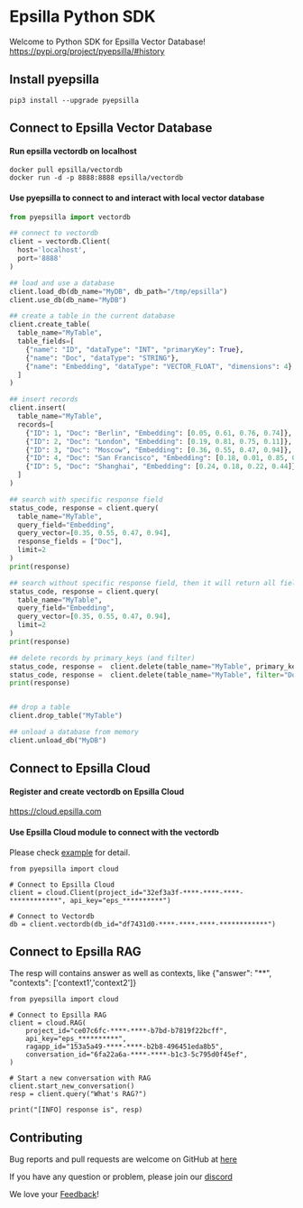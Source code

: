 # Epsilla Python SDK

Welcome to Python SDK for Epsilla Vector Database! 
https://pypi.org/project/pyepsilla/#history

## Install pyepsilla
```shell
pip3 install --upgrade pyepsilla
```

## Connect to Epsilla Vector Database

#### Run epsilla vectordb on localhost
```shell
docker pull epsilla/vectordb
docker run -d -p 8888:8888 epsilla/vectordb
```

#### Use pyepsilla to connect to and interact with local vector database

```python
from pyepsilla import vectordb

## connect to vectordb
client = vectordb.Client(
  host='localhost',
  port='8888'
)

## load and use a database
client.load_db(db_name="MyDB", db_path="/tmp/epsilla")
client.use_db(db_name="MyDB")

## create a table in the current database
client.create_table(
  table_name="MyTable",
  table_fields=[
    {"name": "ID", "dataType": "INT", "primaryKey": True},
    {"name": "Doc", "dataType": "STRING"},
    {"name": "Embedding", "dataType": "VECTOR_FLOAT", "dimensions": 4}
  ]
)

## insert records
client.insert(
  table_name="MyTable",
  records=[
    {"ID": 1, "Doc": "Berlin", "Embedding": [0.05, 0.61, 0.76, 0.74]},
    {"ID": 2, "Doc": "London", "Embedding": [0.19, 0.81, 0.75, 0.11]},
    {"ID": 3, "Doc": "Moscow", "Embedding": [0.36, 0.55, 0.47, 0.94]},
    {"ID": 4, "Doc": "San Francisco", "Embedding": [0.18, 0.01, 0.85, 0.80]},
    {"ID": 5, "Doc": "Shanghai", "Embedding": [0.24, 0.18, 0.22, 0.44]}
  ]
)

## search with specific response field
status_code, response = client.query(
  table_name="MyTable",
  query_field="Embedding",
  query_vector=[0.35, 0.55, 0.47, 0.94],
  response_fields = ["Doc"],
  limit=2
)
print(response)

## search without specific response field, then it will return all fields
status_code, response = client.query(
  table_name="MyTable",
  query_field="Embedding",
  query_vector=[0.35, 0.55, 0.47, 0.94],
  limit=2
)
print(response)

## delete records by primary_keys (and filter)
status_code, response =  client.delete(table_name="MyTable", primary_keys=[3, 4])
status_code, response =  client.delete(table_name="MyTable", filter="Doc <> 'San Francisco'")
print(response)


## drop a table
client.drop_table("MyTable")

## unload a database from memory
client.unload_db("MyDB")
```


## Connect to Epsilla Cloud

#### Register and create vectordb on Epsilla Cloud
https://cloud.epsilla.com

#### Use Epsilla Cloud module to connect with the vectordb
Please check <a href="https://github.com/epsilla-cloud/epsilla-python-client/blob/main/examples/hello_epsilla_cloud.py">example</a> for detail.
```python3
from pyepsilla import cloud

# Connect to Epsilla Cloud
client = cloud.Client(project_id="32ef3a3f-****-****-****-************", api_key="eps_**********")

# Connect to Vectordb
db = client.vectordb(db_id="df7431d0-****-****-****-************")
```


## Connect to Epsilla RAG

The resp will contains answer as well as contexts, like {"answer": "**", "contexts": ['context1','context2']}

```python3
from pyepsilla import cloud

# Connect to Epsilla RAG
client = cloud.RAG(
    project_id="ce07c6fc-****-****-b7bd-b7819f22bcff",
    api_key="eps_**********",
    ragapp_id="153a5a49-****-****-b2b8-496451eda8b5",
    conversation_id="6fa22a6a-****-****-b1c3-5c795d0f45ef",
)

# Start a new conversation with RAG
client.start_new_conversation()
resp = client.query("What's RAG?")

print("[INFO] response is", resp)
```


## Contributing
Bug reports and pull requests are welcome on GitHub at [here](https://github.com/epsilla-cloud/epsilla-python-client)

If you have any question or problem, please join our [discord](https://discord.com/invite/cDaY2CxZc5)

We love your <a href="https://forms.gle/z73ra1sGBxH9wiUR8">Feedback</a>!


